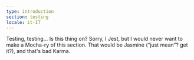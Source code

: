 ```yaml
---
type: introduction
section: testing
locale: it-IT
---
```

 Testing, testing… Is this thing on? Sorry, I Jest, but I would never want to make a Mocha-ry 
of this section. That would be Jasmine (“just mean”? get it?), and that's bad Karma.